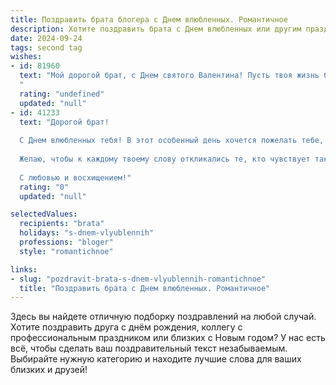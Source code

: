 ```yaml
---
title: Поздравить брата блогера с Днем влюбленных. Романтичное
description: Хотите поздравить брата с Днем влюбленных или другим праздником? Наш ИИ создаст незабываемое поздравление, а вы обязательно выделитесь среди других.  
date: 2024-09-24
tags: second tag
wishes:
- id: 81960
  text: "Мой дорогой брат, с Днем святого Валентина! Пусть твоя жизнь будет наполнена любовью, как твой блог - вдохновением. Пусть рядом всегда будет любящая душа, которая будет вдохновлять тебя на новые вершины!
  "
  rating: "undefined"
  updated: "null"
- id: 41233
  text: "Дорогой брат!
  
  С Днем влюбленных тебя! В этот особенный день хочется пожелать тебе, чтобы каждая запись в твоем блоге была наполнена искренними эмоциями, как сердце, переполненное любовью. Пусть твое вдохновение никогда не иссякнет, а каждый пост привлекает в твою жизнь новые романтичные моменты и удивительные встречи.
  
  Желаю, чтобы к каждому твоему слову откликались те, кто чувствует так же, как ты. Пусть рядом всегда будет человек, с которым вы будете вместе делиться мечтами, радостями и пусть ваше взаимопонимание будет таким же крепким, как твоя страсть к blogging.
  
  С любовью и восхищением!"
  rating: "0"
  updated: "null"

selectedValues:
  recipients: "brata"
  holidays: "s-dnem-vlyublennih"
  professions: "bloger"
  style: "romantichnoe"

links:
- slug: "pozdravit-brata-s-dnem-vlyublennih-romantichnoe"
  title: "Поздравить брата с Днем влюбленных. Романтичное"
---
```


Здесь вы найдете отличную подборку поздравлений на любой случай. 
Хотите поздравить друга с днём рождения, коллегу с профессиональным праздником или близких с Новым годом? У нас есть всё, чтобы сделать ваш поздравительный текст незабываемым. Выбирайте нужную категорию и находите лучшие слова для ваших близких и друзей!
